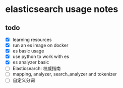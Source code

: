 # elasticsearch usage notes

## todo

- [x] learning resources
- [x] run an es image on docker
- [x] es basic usage
- [x] use python to work with es
- [x] es analyzer basic
- [ ] Elasticsearch: 权威指南
- [ ] mapping, analyzer, search_analyzer and tokenizer
- [ ] 自定义分词

